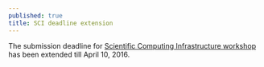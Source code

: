 ```yaml
---
published: true
title: SCI deadline extension
---
```




The submission deadline for <a href="/activities/sci-16/">Scientific Computing Infrastructure workshop </a>has been extended till April 10, 2016.
